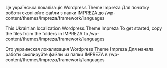 Це українська локалізація Wordpress Theme Impreza
Для початку роботи скопіюйте файли з папки IMPREZA до /wp-content/themes/Impreza/framework/languages

This Ukrainian localization Wordpress Theme Impreza
To get started, copy the files from the folders in IMPREZA to /wp-content/themes/Impreza/framework/languages

Это украинская локализация Wordpress Theme Impreza
Для начала работы скопируйте файлы из папки IMPREZA в /wp-content/themes/Impreza/framework/languages
